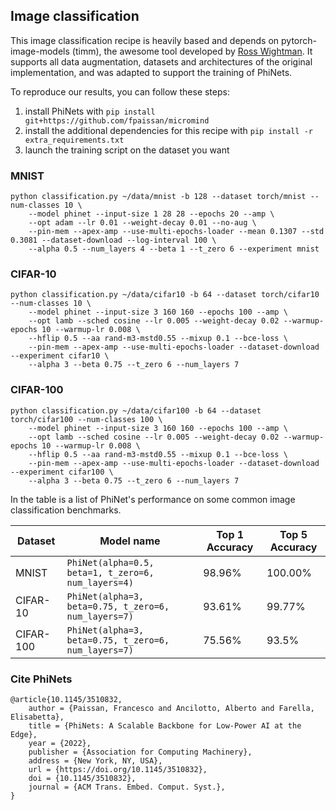 ## Image classification

This image classification recipe is heavily based and depends on pytorch-image-models (timm), the awesome tool developed by [Ross Wightman](https://github.com/rwightman).
It supports all data augmentation, datasets and architectures of the original implementation, and was adapted to support the training of PhiNets.

To reproduce our results, you can follow these steps:

1. install PhiNets with `pip install git+https://github.com/fpaissan/micromind`
2. install the additional dependencies for this recipe with `pip install -r extra_requirements.txt`
2. launch the training script on the dataset you want

### MNIST
```
python classification.py ~/data/mnist -b 128 --dataset torch/mnist --num-classes 10 \
	--model phinet --input-size 1 28 28 --epochs 20 --amp \
	--opt adam --lr 0.01 --weight-decay 0.01 --no-aug \
	--pin-mem --apex-amp --use-multi-epochs-loader --mean 0.1307 --std 0.3081 --dataset-download --log-interval 100 \
	--alpha 0.5 --num_layers 4 --beta 1 --t_zero 6 --experiment mnist
```

### CIFAR-10
```
python classification.py ~/data/cifar10 -b 64 --dataset torch/cifar10 --num-classes 10 \
	--model phinet --input-size 3 160 160 --epochs 100 --amp \
	--opt lamb --sched cosine --lr 0.005 --weight-decay 0.02 --warmup-epochs 10 --warmup-lr 0.008 \
	--hflip 0.5 --aa rand-m3-mstd0.55 --mixup 0.1 --bce-loss \
	--pin-mem --apex-amp --use-multi-epochs-loader --dataset-download --experiment cifar10 \
	--alpha 3 --beta 0.75 --t_zero 6 --num_layers 7
```

### CIFAR-100
```
python classification.py ~/data/cifar100 -b 64 --dataset torch/cifar100 --num-classes 100 \
	--model phinet --input-size 3 160 160 --epochs 100 --amp \
	--opt lamb --sched cosine --lr 0.005 --weight-decay 0.02 --warmup-epochs 10 --warmup-lr 0.008 \
	--hflip 0.5 --aa rand-m3-mstd0.55 --mixup 0.1 --bce-loss \
	--pin-mem --apex-amp --use-multi-epochs-loader --dataset-download --experiment cifar100 \
	--alpha 3 --beta 0.75 --t_zero 6 --num_layers 7
```

In the table is a list of PhiNet's performance on some common image classification benchmarks.

| Dataset | Model name         | Top 1 Accuracy  | Top 5 Accuracy |
| -------- | ------------------ |---------------- | -------------- |
| MNIST | `PhiNet(alpha=0.5, beta=1, t_zero=6, num_layers=4)`   |     98.96%         |      100.00%       |
| CIFAR-10 | `PhiNet(alpha=3, beta=0.75, t_zero=6, num_layers=7)`   |     93.61%         |      99.77%       |
| CIFAR-100 | `PhiNet(alpha=3, beta=0.75, t_zero=6, num_layers=7)`   |     75.56%         |      93.5%       |

### Cite PhiNets
```
@article{10.1145/3510832,
	author = {Paissan, Francesco and Ancilotto, Alberto and Farella, Elisabetta},
	title = {PhiNets: A Scalable Backbone for Low-Power AI at the Edge},
	year = {2022},
	publisher = {Association for Computing Machinery},
	address = {New York, NY, USA},
	url = {https://doi.org/10.1145/3510832},
	doi = {10.1145/3510832},
	journal = {ACM Trans. Embed. Comput. Syst.},
}
```

